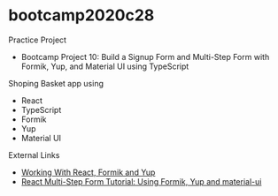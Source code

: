 # bootcamp2020c28

Practice Project
* Bootcamp Project 10: Build a Signup Form and Multi-Step Form with Formik, Yup, and Material UI using TypeScript

Shoping Basket app using
* React
* TypeScript
* Formik
* Yup
* Material UI

External Links
* [Working With React, Formik and Yup](https://webomnizz.com/working-with-react-formik-and-yup/)
* [React Multi-Step Form Tutorial: Using Formik, Yup and material-ui](https://www.youtube.com/watch?v=l3NEC4McW3g&ab_channel=BrunoAntunes)
